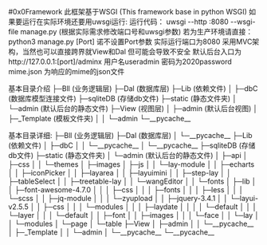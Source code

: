 <p>#0x0Framework &#27492;&#26694;&#26550;&#22522;&#20110;WSGI (This framework base in python WSGI) &#22914;&#26524;&#35201;&#36816;&#34892;&#22312;&#23454;&#38469;&#29615;&#22659;&#36824;&#35201;&#29992;uwsgi&#36816;&#34892;: &#36816;&#34892;&#20195;&#30721;&#65306; uwsgi --http :8080 --wsgi-file manage.py   (&#26681;&#25454;&#23454;&#38469;&#38656;&#27714;&#20462;&#25913;&#31471;&#21475;&#21495;&#21644;uwsgi&#21442;&#25968;) &#33509;&#20026;&#29983;&#20135;&#29615;&#22659;&#35831;&#30452;&#25509;&#65306;python3 manage.py [Port]  &#35834;&#19981;&#35774;&#32622;Port&#21442;&#25968; &#23454;&#38469;&#36816;&#34892;&#31471;&#21475;&#20026;8080 &#37319;&#29992;MVC&#26550;&#26500;&#65292;&#24403;&#28982;&#20063;&#21487;&#20197;&#30452;&#25509;&#36328;&#30028;&#23601;View&#21644;Dal &#20294;&#21487;&#33021;&#20250;&#23548;&#33268;&#19981;&#23433;&#20840; &#40664;&#35748;&#21518;&#21488;&#20837;&#21475;&#20026; http://127.0.0.1:[port]/adminx &#29992;&#25143;&#21517;useradmin &#23494;&#30721;&#20026;2020password  mime.json &#20026;&#21709;&#24212;&#30340;mime&#30340;json&#25991;&#20214; </p>

<p> &#22522;&#26412;&#30446;&#24405;&#20171;&#32461; &#9500;&#9472;Bll (&#19994;&#21153;&#36923;&#36753;&#23618;) &#9500;&#9472;Dal (&#25968;&#25454;&#24211;&#23618;) &#9500;&#9472;Lib (&#20381;&#36182;&#25991;&#20214;) &#9474; &#9500;&#9472;dbC (&#25968;&#25454;&#24211;&#27169;&#22411;&#36830;&#25509;&#25991;&#20214;) &#9500;&#9472;sqliteDB (&#23384;&#20648;db&#25991;&#20214;) &#9500;&#9472;static (&#38745;&#24577;&#25991;&#20214;&#22841;) &#9474; &#9492;&#9472;admin (&#40664;&#35748;&#21518;&#21488;&#30340;&#38745;&#24577;&#25991;&#20214;) &#9500;&#9472;View (&#35270;&#22270;&#23618;) &#9474; &#9500;&#9472;admin (&#40664;&#35748;&#21518;&#21488;&#35270;&#22270;) &#9474; &#9500;&#9472;_Template (&#27169;&#26495;&#25991;&#20214;&#22841;) &#9474; &#9474; &#9492;&#9472;admin &#9492;&#9472;__pycache__</p>

<p>&#22522;&#26412;&#30446;&#24405;&#35814;&#32454;: &#9500;&#9472;Bll (&#19994;&#21153;&#36923;&#36753;&#23618;) &#9500;&#9472;Dal (&#25968;&#25454;&#24211;&#23618;) &#9474; &#9492;&#9472;__pycache__ &#9500;&#9472;Lib (&#20381;&#36182;&#25991;&#20214;) &#9474; &#9500;&#9472;dbC &#9474; &#9474; &#9492;&#9472;__pycache__ &#9474; &#9492;&#9472;__pycache__ &#9500;&#9472;sqliteDB (&#23384;&#20648;db&#25991;&#20214;) &#9500;&#9472;static (&#38745;&#24577;&#25991;&#20214;&#22841;) &#9474; &#9492;&#9472;admin (&#40664;&#35748;&#21518;&#21488;&#30340;&#38745;&#24577;&#25991;&#20214;) &#9474; &#9500;&#9472;api &#9474; &#9500;&#9472;css &#9474; &#9474; &#9492;&#9472;themes &#9474; &#9500;&#9472;images &#9474; &#9500;&#9472;js &#9474; &#9474; &#9492;&#9472;lay-module &#9474; &#9474; &#9500;&#9472;echarts &#9474; &#9474; &#9500;&#9472;iconPicker &#9474; &#9474; &#9500;&#9472;layarea &#9474; &#9474; &#9500;&#9472;layuimini &#9474; &#9474; &#9500;&#9472;step-lay &#9474; &#9474; &#9500;&#9472;tableSelect &#9474; &#9474; &#9500;&#9472;treetable-lay &#9474; &#9474; &#9492;&#9472;wangEditor &#9474; &#9474; &#9492;&#9472;fonts &#9474; &#9500;&#9472;lib &#9474; &#9474; &#9500;&#9472;font-awesome-4.7.0 &#9474; &#9474; &#9474; &#9500;&#9472;css &#9474; &#9474; &#9474; &#9500;&#9472;fonts &#9474; &#9474; &#9474; &#9500;&#9472;less &#9474; &#9474; &#9474; &#9492;&#9472;scss &#9474; &#9474; &#9500;&#9472;jq-module &#9474; &#9474; &#9474; &#9492;&#9472;zyupload &#9474; &#9474; &#9500;&#9472;jquery-3.4.1 &#9474; &#9474; &#9492;&#9472;layui-v2.5.5 &#9474; &#9474; &#9500;&#9472;css &#9474; &#9474; &#9474; &#9492;&#9472;modules &#9474; &#9474; &#9474; &#9500;&#9472;laydate &#9474; &#9474; &#9474; &#9474; &#9492;&#9472;default &#9474; &#9474; &#9474; &#9492;&#9472;layer &#9474; &#9474; &#9474; &#9492;&#9472;default &#9474; &#9474; &#9500;&#9472;font &#9474; &#9474; &#9500;&#9472;images &#9474; &#9474; &#9474; &#9492;&#9472;face &#9474; &#9474; &#9492;&#9472;lay &#9474; &#9474; &#9492;&#9472;modules &#9474; &#9492;&#9472;page &#9474; &#9492;&#9472;table &#9500;&#9472;View &#9474; &#9500;&#9472;admin &#9474; &#9474; &#9492;&#9472;__pycache__ &#9474; &#9500;&#9472;_Template &#9474; &#9474; &#9492;&#9472;admin &#9474; &#9492;&#9472;__pycache__ &#9492;&#9472;__pycache__</p>
